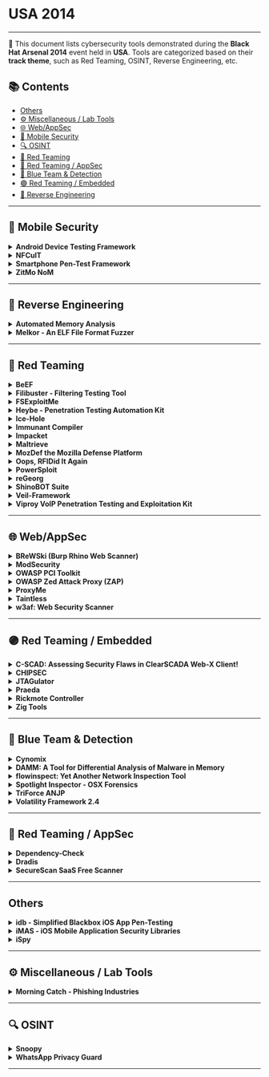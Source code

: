 # USA 2014
---
📍 This document lists cybersecurity tools demonstrated during the **Black Hat Arsenal 2014** event held in **USA**.
Tools are categorized based on their **track theme**, such as Red Teaming, OSINT, Reverse Engineering, etc.

## 📚 Contents
- [Others](#others)
- [⚙️ Miscellaneous / Lab Tools](#⚙️-miscellaneous-lab-tools)
- [🌐 Web/AppSec](#🌐-webappsec)
- [📱 Mobile Security](#📱-mobile-security)
- [🔍 OSINT](#🔍-osint)
- [🔴 Red Teaming](#🔴-red-teaming)
- [🔴 Red Teaming / AppSec](#🔴-red-teaming-appsec)
- [🔵 Blue Team & Detection](#🔵-blue-team-detection)
- [🟣 Red Teaming / Embedded](#🟣-red-teaming-embedded)
- [🧠 Reverse Engineering](#🧠-reverse-engineering)
---
## 📱 Mobile Security
<details><summary><strong>Android Device Testing Framework</strong></summary>

![USA 2014](https://img.shields.io/badge/USA%202014-black) ![Category: 📱 Mobile Security](https://img.shields.io/badge/Category:%20📱%20Mobile%20Security-yellow) ![None](https://img.shields.io/badge/None-informational)

🔗 **Link:** [Android Device Testing Framework](https://github.com/Thangarajtk/appium-mobileAutomationFramework)  
📝 **Description:** The Android Device Testing Framework ("dtf") is a data collection and analysis framework to help individuals answer the question: "Where are the vulnerabilities on this mobile device?"  Dtf provides a modular approach and built-in APIs that allows testers to quickly create scripts to interact with their Android devices.  The default download of dtf comes with multiple modules that allow testers to obtain information from their Android device, process this information into databases, and then start searching for vulnerabilities (all without requiring root privileges).  These modules help you focus on changes made to AOSP components such as applications, frameworks, system services, as well as lower-level components such as binaries, libraries, and device drivers.  In addition, youâll be able to analyze new functionality implemented by the OEMs and other parties to find vulnerabilities.

</details>

<details><summary><strong>NFCulT</strong></summary>

![USA 2014](https://img.shields.io/badge/USA%202014-black) ![Category: 📱 Mobile Security](https://img.shields.io/badge/Category:%20📱%20Mobile%20Security-yellow) ![None](https://img.shields.io/badge/None-informational)

🔗 **Link:** [NFCulT](https://github.com/Singularity9)  
📝 **Description:** NFCulT stands for NFC ultralight Toolkit. It is the ultimate open source Android app that will let you research and exploit vulnerabilities in ultralight implementations.

</details>

<details><summary><strong>Smartphone Pen-Test Framework</strong></summary>

![USA 2014](https://img.shields.io/badge/USA%202014-black) ![Category: 📱 Mobile Security](https://img.shields.io/badge/Category:%20📱%20Mobile%20Security-yellow) ![None](https://img.shields.io/badge/None-informational)

🔗 **Link:** [Smartphone Pen-Test Framework](https://github.com/tanprathan/MobileApp-Pentest-Cheatsheet)  
📝 **Description:** As smartphones enter the workplace, sharing the network and accessing sensitive data, it is crucial to be able to assess the security posture of these devices in much the same way we perform penetration tests on workstations and servers. However, smartphones have unique attack vectors that are not currently covered by available industry tools. The smartphone penetration testing framework, the result of a DARPA Cyber Fast Track project, aims to provide an open source toolkit that addresses the many facets of assessing the security posture of these devices. We will look at the functionality of the framework including information gathering, exploitation, social engineering, and post exploitation through both a traditional IP network and through the mobile modem, showing how this framework can be leveraged by security teams and penetration testers to gain an understanding of the security posture of the smartphones in an organization. SPF can be used as a pivot to gain access to an internal network, gaining access to additional vulnerabilities. SPF can be used to bypass filtering, using SMS to control an exploited internal system. Demonstrations of SPF functionality will be shown.

</details>

<details><summary><strong>ZitMo NoM</strong></summary>

![USA 2014](https://img.shields.io/badge/USA%202014-black) ![Category: 📱 Mobile Security](https://img.shields.io/badge/Category:%20📱%20Mobile%20Security-yellow) ![None](https://img.shields.io/badge/None-informational)

🔗 **Link:** [ZitMo NoM](https://github.com/CyberMonitor/defcon-26-Packet-Hacking-Village/blob/master/presentations-workshops.html)  
📝 **Description:** A world without malware is ideal but unlikely. Many of us would prefer *not* to install another layer of protection on our already-resource-constrained handheld mobile device. Alternatively, Android malware detection sans anti-virus installation has become a reality. Learn about how itâs possible to detect mobile malware using simple text messages with ZitMo NoM. ZeuS in the Mobile, known as ZitMo, is infamous for intercepting SMS transmissions then redirecting them to a Command and Control in order steal banking and personal information. Research with SMS transmissions directed at mobile malware has resulted in the ability to detect ZitMoâs presence without anti-virus applications installed. Turning cyber criminals' tools against them makes this even more of a rewarding endeavor. We are looking for malware researchers to contribute to the continued development of this open tool. The presentation will include the research, the infrastructure, and a demonstration of ZitMo NoM. Live malware will be used during this presentation, assuming we get it to behave.

</details>

---
## 🧠 Reverse Engineering
<details><summary><strong>Automated Memory Analysis</strong></summary>

![USA 2014](https://img.shields.io/badge/USA%202014-black) ![Category: 🧠 Reverse Engineering](https://img.shields.io/badge/Category:%20🧠%20Reverse%20Engineering-orange) ![None](https://img.shields.io/badge/None-informational)

🔗 **Link:** [Automated Memory Analysis](https://github.com/digitalisx/awesome-memory-forensics)  
📝 **Description:** Automated Memory Analysis is a set of new innovative Cuckoo Sandbox plugins that adds new dynamic and memory analysis abilities such as:

</details>

<details><summary><strong>Melkor - An ELF File Format Fuzzer</strong></summary>

![USA 2014](https://img.shields.io/badge/USA%202014-black) ![Category: 🧠 Reverse Engineering](https://img.shields.io/badge/Category:%20🧠%20Reverse%20Engineering-orange) ![None](https://img.shields.io/badge/None-informational)

🔗 **Link:** [Melkor - An ELF File Format Fuzzer](https://github.com/IOActive/Melkor_ELF_Fuzzer/blob/master/BUGS.txt)  
📝 **Description:** Since its adoption as the standard binary file format for *nix systems, a variety of vulnerabilities in ELF parsers have been found and exploited in OS kernels, debuggers, libraries, etc. Most of these flaws have been found manually through code review and binary modification. Nowadays, 15 years later, common programming mistakes are still being implemented in many ELF parsers that are being released these days very often, either as debuggers, reverse engineering tools, AV analyzers, plugins or as malware (yes, malware has parsers too). Here's where ELF file format fuzzing comes into the game to help you to identify these bugs in an automated fashion.

</details>

---
## 🔴 Red Teaming
<details><summary><strong>BeEF</strong></summary>

![USA 2014](https://img.shields.io/badge/USA%202014-black) ![Category: 🔴 Red Teaming](https://img.shields.io/badge/Category:%20🔴%20Red%20Teaming-red) ![None](https://img.shields.io/badge/None-informational)

🔗 **Link:** [BeEF](https://github.com/theherobrinehunter/Mod)  
📝 **Description:** A bag of fresh and juicy 0days is certainly something you would love to get
as a Christmas present, but it would probably be just a dream you had one of those drunken nights.

</details>

<details><summary><strong>Filibuster - Filtering Testing Tool</strong></summary>

![USA 2014](https://img.shields.io/badge/USA%202014-black) ![Category: 🔴 Red Teaming](https://img.shields.io/badge/Category:%20🔴%20Red%20Teaming-red) ![None](https://img.shields.io/badge/None-informational)

🔗 **Link:** [Filibuster - Filtering Testing Tool](https://github.com/caffix/Awesome-Hacking-Tools)  
📝 **Description:** Filibuster is used to map port filtering / protocol filtering devices and is useful for both red and blue team engagements.

</details>

<details><summary><strong>FSExploitMe</strong></summary>

![USA 2014](https://img.shields.io/badge/USA%202014-black) ![Category: 🔴 Red Teaming](https://img.shields.io/badge/Category:%20🔴%20Red%20Teaming-red) ![None](https://img.shields.io/badge/None-informational)

🔗 **Link:** [FSExploitMe](https://gist.github.com/0xd33pstack/0f6b29b408d82c4a9f0903c70db2fe7b)  
📝 **Description:** FSExploitMe is a purposely vulnerable ActiveX Control to teach you about browser exploitation. Along the way you'll learn reverse engineering, vulnerability analysis, and general exploitation on Windows.

</details>

<details><summary><strong>Heybe - Penetration Testing Automation Kit</strong></summary>

![USA 2014](https://img.shields.io/badge/USA%202014-black) ![Category: 🔴 Red Teaming](https://img.shields.io/badge/Category:%20🔴%20Red%20Teaming-red) ![None](https://img.shields.io/badge/None-informational)

🔗 **Link:** [Heybe - Penetration Testing Automation Kit](https://github.com/WilsonHuha/cbr-doc/blob/master/posts/cc/Crack_post_sort_by_time.md)  
📝 **Description:** Heybe is Penetration Testing Automation Kit. It consists of modules that can be used to fully automate pen-tests and make them mode effective. With Heybe you can 0wn all systems in a target company in matter of minutes.

</details>

<details><summary><strong>Ice-Hole</strong></summary>

![USA 2014](https://img.shields.io/badge/USA%202014-black) ![Category: 🔴 Red Teaming](https://img.shields.io/badge/Category:%20🔴%20Red%20Teaming-red) ![None](https://img.shields.io/badge/None-informational)

🔗 **Link:** [Ice-Hole](https://github.com/jasonrohrer/OneLifeData7/issues/536)  
📝 **Description:** Ice-Hole is a phishing awareness email program. It is designed to help security analysts/system administrators keep track and test end users. The tool can be used in conjunction with various third party software, like SET, for further leverage. 1.7 has some new features and enhancements like IRC triggers, integrating with a new portal feature, automatic times, dates, and sending reports on a schedule.

</details>

<details><summary><strong>Immunant Compiler</strong></summary>

![USA 2014](https://img.shields.io/badge/USA%202014-black) ![Category: 🔴 Red Teaming](https://img.shields.io/badge/Category:%20🔴%20Red%20Teaming-red) ![None](https://img.shields.io/badge/None-informational)

🔗 **Link:** [Immunant Compiler](https://github.com/immunant/c2rust)  
📝 **Description:** With the widespread adoption of DEP, code-reuse techniques such as ROP are essential parts of current exploits. ASLR randomizes the code layout to make ROP harder; unfortunately, ASLR-bypasses abound.

</details>

<details><summary><strong>Impacket</strong></summary>

![USA 2014](https://img.shields.io/badge/USA%202014-black) ![Category: 🔴 Red Teaming](https://img.shields.io/badge/Category:%20🔴%20Red%20Teaming-red) ![None](https://img.shields.io/badge/None-informational)

🔗 **Link:** [Impacket](https://github.com/fortra/impacket/blob/master/examples/lookupsid.py)  
📝 **Description:** Impacket is a collection of Python classes focused on providing access to network packets. Impacket allows Python developers to craft and decode network packets in simple and consistent manner. It includes support for low-level protocols such as IP, UDP and TCP, as well as higher-level protocols such as NMB, SMB and MSRPC and DCOM. Impacket is highly effective when used in conjunction with a packet capture utility or package such as Pcapy. Packets can be constructed from scratch, as well as parsed from raw data. Furthermore, the object oriented API makes it simple to work with deep protocol hierarchies.

</details>

<details><summary><strong>Maltrieve</strong></summary>

![USA 2014](https://img.shields.io/badge/USA%202014-black) ![Category: 🔴 Red Teaming](https://img.shields.io/badge/Category:%20🔴%20Red%20Teaming-red) ![None](https://img.shields.io/badge/None-informational)

🔗 **Link:** [Maltrieve](https://github.com/krmaxwell/maltrieve)  
📝 **Description:** Maltrieve retrieves malware directly from the location where the bad guys serve it. This allows researchers to acquire fresh samples, verify detection systems, and research infrastructure. Maltrieve includes proxy support, multi-threading, Cuckoo submission, and categorization. The tool is community-developed and available under the terms of the GNU General Public License.

</details>

<details><summary><strong>MozDef the Mozilla Defense Platform</strong></summary>

![USA 2014](https://img.shields.io/badge/USA%202014-black) ![Category: 🔴 Red Teaming](https://img.shields.io/badge/Category:%20🔴%20Red%20Teaming-red) ![None](https://img.shields.io/badge/None-informational)

🔗 **Link:** [MozDef the Mozilla Defense Platform](https://github.com/mozilla/MozDef/releases)  
📝 **Description:** Attackers have all the fun. With slick, integrated, real-time, open suites like metasploit, armitage, SET, and lair they quickly seek out targets, share exploits, gain footholds, and usually win.

</details>

<details><summary><strong>Oops, RFIDid It Again</strong></summary>

![USA 2014](https://img.shields.io/badge/USA%202014-black) ![Category: 🔴 Red Teaming](https://img.shields.io/badge/Category:%20🔴%20Red%20Teaming-red) ![None](https://img.shields.io/badge/None-informational)

🔗 **Link:** [Oops, RFIDid It Again](https://github.com/clairehopfensperger)  
📝 **Description:** Last year, we delivered the definitive guide for pen-testers on hacking low frequency (LF - 125KHz) RFID badge systems to gain unauthorized access to buildings and other secure areas.  In this second installment, weâre raising the stakes, peeling back the onion even further, and directly confronting the RFID elephant in the room â hacking High Frequency (HF - 13.56 MHz) and Ultra-High Frequency (UHF â 840-960 MHz).

</details>

<details><summary><strong>PowerSploit</strong></summary>

![USA 2014](https://img.shields.io/badge/USA%202014-black) ![Category: 🔴 Red Teaming](https://img.shields.io/badge/Category:%20🔴%20Red%20Teaming-red) ![None](https://img.shields.io/badge/None-informational)

🔗 **Link:** [PowerSploit](https://github.com/PowerShellMafia/PowerSploit)  
📝 **Description:** PowerSploit is a popular collection of Microsoft PowerShell modules that can be used to aid reverse engineers, forensic analysts, and penetration testers during all phases of an assessment. Come see how PowerShell can be leveraged to accomplish things that would otherwise be impossible such as, loading binaries directly into memory. Joseph Bialek and Chris Campbell will demonstrate how to utilize PowerSploit to bypass security products through all phases of a mock penetration test which includes enumeration, exploitation, privilege-escalation, credential theft, and pivoting to other hosts. They will share tips and tricks to leverage PowerShell in your own tools and highlight the new privilege escalation module being introduced at ToolsWatch.

</details>

<details><summary><strong>reGeorg</strong></summary>

![USA 2014](https://img.shields.io/badge/USA%202014-black) ![Category: 🔴 Red Teaming](https://img.shields.io/badge/Category:%20🔴%20Red%20Teaming-red) ![None](https://img.shields.io/badge/None-informational)

🔗 **Link:** [reGeorg](https://github.com/L-codes/Neo-reGeorg/blob/master/README-en.md)  
📝 **Description:** In 2008 we released reDuh (http://research.sensepost.com/tools/web/reduh), a network tunnelling tool that allowed port forwarding via a web-shell and HTTP/S to backend services. reDuh has since become part of any attackers standard toolkit, featuring in several books and notoriously described as "insidious" by HBGary in their leaked e-mails.

</details>

<details><summary><strong>ShinoBOT Suite</strong></summary>

![USA 2014](https://img.shields.io/badge/USA%202014-black) ![Category: 🔴 Red Teaming](https://img.shields.io/badge/Category:%20🔴%20Red%20Teaming-red) ![None](https://img.shields.io/badge/None-informational)

🔗 **Link:** [ShinoBOT Suite](https://gist.github.com/williballenthin/28c73da6cbf5e76e137a9100ab45697f)  
📝 **Description:** ShinoBOT is a RAT (backdoor malware) simulator, released at the previous Black Hat Arsenal. The new tool, ShinoBOT Suite, is a total malware package which contains the RAT simulator, downloader, dropper, encryptor, CandC server, decoy files, etc. All of them are customizable.

</details>

<details><summary><strong>Veil-Framework</strong></summary>

![USA 2014](https://img.shields.io/badge/USA%202014-black) ![Category: 🔴 Red Teaming](https://img.shields.io/badge/Category:%20🔴%20Red%20Teaming-red) ![None](https://img.shields.io/badge/None-informational)

🔗 **Link:** [Veil-Framework](https://github.com/Veil-Framework/Veil/wiki)  
📝 **Description:** The Veil-Framework is an open source project that aims to bridge the gap between pen-testing and red team toolsets. It began with Veil-Evasion, a tool to generate AV-evading payload executables, expanded into payload delivery with the release of Veil-Catapult, and branched into Powershell functionality with the release of Veil-PowerView for domain situational awareness. This Arsenal presentation will cover the inner workings of all of these tools, and demonstrate various use cases where the Veil-Framework can help facilitate engagements.

</details>

<details><summary><strong>Viproy VoIP Penetration Testing and Exploitation Kit</strong></summary>

![USA 2014](https://img.shields.io/badge/USA%202014-black) ![Category: 🔴 Red Teaming](https://img.shields.io/badge/Category:%20🔴%20Red%20Teaming-red) ![None](https://img.shields.io/badge/None-informational)

🔗 **Link:** [Viproy VoIP Penetration Testing and Exploitation Kit](https://github.com/thezakman/CTF-Heaven/blob/master/extra/pentest-tools.md)  
📝 **Description:** Viproy Voip Pen-Test Kit is developed to improve the quality of VoIP Penetration Tests. First version of Viproy had SIP trust hacking, SIP proxy bounce scan and advanced SIP attacks. Viproy 2.0 will provide improved SIP penetration testing features such as TCP, TLS, vendor (Cisco, Microsoft Lync) supports and multi-thread fixes. Furthermore, the new version will have Cisco Skinny protocol and Cisco HCS (VOSS) server supports to initiate unauthorised call redirection attacks, speed dial manipulation, unauthorised calls using Skinny and information gathering attacks.

</details>

---
## 🌐 Web/AppSec
<details><summary><strong>BReWSki (Burp Rhino Web Scanner)</strong></summary>

![USA 2014](https://img.shields.io/badge/USA%202014-black) ![Category: 🌐 Web/AppSec](https://img.shields.io/badge/Category:%20🌐%20Web/AppSec-blue) ![None](https://img.shields.io/badge/None-informational)

🔗 **Link:** [BReWSki (Burp Rhino Web Scanner)](https://github.com/snoopysecurity/awesome-burp-extensions)  
📝 **Description:** BReWSki (Burp Rhino Web Scanner) is an extension to the Burp Suite scanning and reporting functionality. BReWSki provides Burp Suite users with a JavaScript interface to write custom scanner insertion points, passive, and active scan definitions for Burp quickly without having to understand the internals of the Burp API.  BReWSki comes with useful checks to help identify application vulnerabilities.

</details>

<details><summary><strong>ModSecurity</strong></summary>

![USA 2014](https://img.shields.io/badge/USA%202014-black) ![Category: 🌐 Web/AppSec](https://img.shields.io/badge/Category:%20🌐%20Web/AppSec-blue) ![None](https://img.shields.io/badge/None-informational)

🔗 **Link:** [ModSecurity](https://github.com/owasp-modsecurity/ModSecurity/wiki/Reference-Manual-(v2.x))  
📝 **Description:** ModSecurity is an open source, cross-platform web application firewall (WAF) module. Known as the "Swiss Army Knife" of WAFs, it enables web application defenders to gain visibility into HTTP(S) traffic and provides a power rules language and API to implement advanced protections.  Come checkout the new advancements in ModSecurity and try some hands-on evasion challenges!

</details>

<details><summary><strong>OWASP PCI Toolkit</strong></summary>

![USA 2014](https://img.shields.io/badge/USA%202014-black) ![Category: 🌐 Web/AppSec](https://img.shields.io/badge/Category:%20🌐%20Web/AppSec-blue) ![None](https://img.shields.io/badge/None-informational)

🔗 **Link:** [OWASP PCI Toolkit](https://github.com/OWASP/www-community/blob/master/pages/initiatives/gsoc/gsoc2014ideas.md)  
📝 **Description:** The PCI toolkit is based on a decision tree assessment methodology, which helps you identify if your web applications are part of the PCI-DSS scope and how to apply the PCI-DSS requirements. By decomposing, one by one, you will be able to create an assessment and a final report of your scope delimitation and which OWASP guidelines must be used

</details>

<details><summary><strong>OWASP Zed Attack Proxy (ZAP)</strong></summary>

![USA 2014](https://img.shields.io/badge/USA%202014-black) ![Category: 🌐 Web/AppSec](https://img.shields.io/badge/Category:%20🌐%20Web/AppSec-blue) ![None](https://img.shields.io/badge/None-informational)

🔗 **Link:** [OWASP Zed Attack Proxy (ZAP)](https://github.com/pdsoftplan/zap-maven-plugin)  
📝 **Description:** The Zed Attack Proxy (ZAP) is currently the most active open source web application security tool and competes effectively with commercial tools.

</details>

<details><summary><strong>ProxyMe</strong></summary>

![USA 2014](https://img.shields.io/badge/USA%202014-black) ![Category: 🌐 Web/AppSec](https://img.shields.io/badge/Category:%20🌐%20Web/AppSec-blue) ![None](https://img.shields.io/badge/None-informational)

🔗 **Link:** [ProxyMe](https://github.com/jayluxferro/ProxyMe)  
📝 **Description:** ProxyMe is a modular HTTP/S proxy based on plugins. It's designed and oriented for pen-testing or research purposes. It also has support for analyzing and modifying the traffic, SSL included. It can be used as a regular proxy or as a reverse proxy, supporting also transparent connections, making it perfect for combined attacks of Man In The Middle (or even as a load balancer if you want!).

</details>

<details><summary><strong>Taintless</strong></summary>

![USA 2014](https://img.shields.io/badge/USA%202014-black) ![Category: 🌐 Web/AppSec](https://img.shields.io/badge/Category:%20🌐%20Web/AppSec-blue) ![None](https://img.shields.io/badge/None-informational)

🔗 **Link:** [Taintless](https://github.com/uswitch/nidhogg/issues/24)  
📝 **Description:** Research in taint tracking and taint inference is hot in the scientific community. We have studied all tools and ideas developed for automated SQL injection prevention using scientific methods, and in an attempt to evaluate them, broken them all down.

</details>

<details><summary><strong>w3af: Web Security Scanner</strong></summary>

![USA 2014](https://img.shields.io/badge/USA%202014-black) ![Category: 🌐 Web/AppSec](https://img.shields.io/badge/Category:%20🌐%20Web/AppSec-blue) ![None](https://img.shields.io/badge/None-informational)

🔗 **Link:** [w3af: Web Security Scanner](https://github.com/psiinon/open-source-web-scanners)  
📝 **Description:** w3af is a Web Application Attack and Audit Framework. The projectâs goal is to create a framework to help you secure your web applications by finding and exploiting all web application vulnerabilities.

</details>

---
## 🟣 Red Teaming / Embedded
<details><summary><strong>C-SCAD: Assessing Security Flaws in ClearSCADA Web-X Client!</strong></summary>

![USA 2014](https://img.shields.io/badge/USA%202014-black) ![Category: 🟣 Red Teaming / Embedded](https://img.shields.io/badge/Category:%20🟣%20Red%20Teaming%20/%20Embedded-purple) ![None](https://img.shields.io/badge/None-informational)

🔗 **Link:** [C-SCAD: Assessing Security Flaws in ClearSCADA Web-X Client!](https://github.com/adityaks/c-scad/blob/master/cscad_v_1.0/cscad_v_1.0.py)  
📝 **Description:** C-SCAD is an information gathering and penetration testing tool written to assess the security issues present in the Web-X (Internet Explorer-based web interface)  client used to interact with the ClearSCADA server.  Web-X client is hosted on the embedded web server which is shipped as a part of complete ClearSCADA architecture. Primarily, the Web-X client is restricted to perform any configuration changes but it can reveal potential information about the ClearSCADA server and associated components. Insecure deployments of WEB-X client can reveal potential information about the various functions such as alarm pages, SQL lists, and diagnostic checks including various reports. C-SCAD is authored in Python and is capable of the following:

</details>

<details><summary><strong>CHIPSEC</strong></summary>

![USA 2014](https://img.shields.io/badge/USA%202014-black) ![Category: 🟣 Red Teaming / Embedded](https://img.shields.io/badge/Category:%20🟣%20Red%20Teaming%20/%20Embedded-purple) ![None](https://img.shields.io/badge/None-informational)

🔗 **Link:** [CHIPSEC](https://github.com/chipsec/chipsec/blob/main/setup.py)  
📝 **Description:** We will present CHIPSEC, an open source framework for platform security assessment. We will briefly describe some publications related to platform security (Secure Boot bypasses, badbios, etc.) and explain related tests in CHIPSEC. Then we will demonstrate how to use CHIPSEC to detect insecure platform configuration and perform forensics of SPI flash images.

</details>

<details><summary><strong>JTAGulator</strong></summary>

![USA 2014](https://img.shields.io/badge/USA%202014-black) ![Category: 🟣 Red Teaming / Embedded](https://img.shields.io/badge/Category:%20🟣%20Red%20Teaming%20/%20Embedded-purple) ![None](https://img.shields.io/badge/None-informational)

🔗 **Link:** [JTAGulator](https://github.com/grandideastudio/jtagulator/blob/master/JTAGulator.spin)  
📝 **Description:** JTAGulatoris an open source hardware hacking tool that assists in identifying on-chip debug interfaces from test points, vias, or component pads on a circuit board. The tool can save a tremendous amount of time during reverse engineering, particularly for those who don't have the skill and/or equipment required for traditional processes. Released at Black Hat USA 2013, the tool supports detection of JTAG and asynchronous serial/UART interfaces. New features are being added as they're developed to expand the functionality and increase support for other protocols.

</details>

<details><summary><strong>Praeda</strong></summary>

![USA 2014](https://img.shields.io/badge/USA%202014-black) ![Category: 🟣 Red Teaming / Embedded](https://img.shields.io/badge/Category:%20🟣%20Red%20Teaming%20/%20Embedded-purple) ![None](https://img.shields.io/badge/None-informational)

🔗 **Link:** [Praeda](https://github.com/percx/Praeda/blob/master/jobs/MP0020.pl)  
📝 **Description:** Praeda - Latin for "plunder, spoils of war, booty". Praeda is an automated data/information harvesting tool designed to gather critical information from various embedded devices.

</details>

<details><summary><strong>Rickmote Controller</strong></summary>

![USA 2014](https://img.shields.io/badge/USA%202014-black) ![Category: 🟣 Red Teaming / Embedded](https://img.shields.io/badge/Category:%20🟣%20Red%20Teaming%20/%20Embedded-purple) ![None](https://img.shields.io/badge/None-informational)

🔗 **Link:** [Rickmote Controller](https://github.com/BishopFox/rickmote/blob/master/rickmote.py)  
📝 **Description:** Take control over your neighbors' TVs like you see in the movies! Google Chromecast is a handy little gadget that lets you stream video to your TV from a variety of sources like Netflix and YouTube. It also allows streaming from nearby hackers.

</details>

<details><summary><strong>Zig Tools</strong></summary>

![USA 2014](https://img.shields.io/badge/USA%202014-black) ![Category: 🟣 Red Teaming / Embedded](https://img.shields.io/badge/Category:%20🟣%20Red%20Teaming%20/%20Embedded-purple) ![None](https://img.shields.io/badge/None-informational)

🔗 **Link:** [Zig Tools](https://github.com/ziglang/zig/blob/master/tools/zig_gdb_pretty_printers.py)  
📝 **Description:** ZigTools is a Python framework, which was developed to reduce the complexity in writing additional functionality in communicating with the Freakduino (Low cost arduino based 802.15.4 platform). Features such as initializing the radio, changing channels, sending data and processing that data can be written in just a few lines, allowing developers to focus on writing more complex applications without worrying about the low-level communications between the radio and computer.

</details>

---
## 🔵 Blue Team & Detection
<details><summary><strong>Cynomix</strong></summary>

![USA 2014](https://img.shields.io/badge/USA%202014-black) ![Category: 🔵 Blue Team & Detection](https://img.shields.io/badge/Category:%20🔵%20Blue%20Team%20&%20Detection-cyan) ![None](https://img.shields.io/badge/None-informational)

🔗 **Link:** Not Available  
📝 **Description:** The stream of malicious software artifacts (malware) discovered daily by computer security professionals is a vital signal for threat intelligence, as malware bears telling clues about who active adversaries are, what their goals are, and how we can stop them.  Unfortunately, while security operations centers collect huge volumes of malware daily, this âmalware signalâ goes underutilized as a source of defensive intelligence, because organizations lack the right tools to make sense of malware at scale.

</details>

<details><summary><strong>DAMM: A Tool for Differential Analysis of Malware in Memory</strong></summary>

![USA 2014](https://img.shields.io/badge/USA%202014-black) ![Category: 🔵 Blue Team & Detection](https://img.shields.io/badge/Category:%20🔵%20Blue%20Team%20&%20Detection-cyan) ![None](https://img.shields.io/badge/None-informational)

🔗 **Link:** [DAMM: A Tool for Differential Analysis of Malware in Memory](https://github.com/504ensicsLabs/DAMM)  
📝 **Description:** Detecting malware is difficult, and analyzing a detected piece of malware's behavior is even more difficult. Techniques for analysis generally fall into one of three camps: static analysis of the malicious binary on disk, dynamic analysis as the binary executes, or a hybrid approach using a snapshot of physical RAM taken as the malware executes. As the result of our DARPA Cyber Fast Track (CFT) funded research, we extend this third approach. We present a novel technique for leveraging information including multiple snapshots of physical RAM for malware detection and analysis. The technique is implemented as DAMM, a tool for differential analysis of malware in memory. DAMM functions by leveraging multiple snapshots of RAM, domain knowledge about known-benign in-memory artifacts, and indicators of malicious activity to present to the user a powerful view of malicious execution in memory.

</details>

<details><summary><strong>flowinspect: Yet Another Network Inspection Tool</strong></summary>

![USA 2014](https://img.shields.io/badge/USA%202014-black) ![Category: 🔵 Blue Team & Detection](https://img.shields.io/badge/Category:%20🔵%20Blue%20Team%20&%20Detection-cyan) ![None](https://img.shields.io/badge/None-informational)

🔗 **Link:** [flowinspect: Yet Another Network Inspection Tool](https://github.com/SubediBibek-cmd/awesome-network-security)  
📝 **Description:** Flowinspect is a tool developed specifically for network monitoring and inspection purposes. It takes network traffic as input and extracts layer 4 flows from it. These flows are then passed through an inspection engine that filters and extracts interesting network sessions. For flows that meet inspection criteria, the output mode dumps match statistics to either stdout or a file or both.

</details>

<details><summary><strong>Spotlight Inspector - OSX Forensics</strong></summary>

![USA 2014](https://img.shields.io/badge/USA%202014-black) ![Category: 🔵 Blue Team & Detection](https://img.shields.io/badge/Category:%20🔵%20Blue%20Team%20&%20Detection-cyan) ![None](https://img.shields.io/badge/None-informational)

🔗 **Link:** [Spotlight Inspector - OSX Forensics](https://github.com/drduh/macOS-Security-and-Privacy-Guide)  
📝 **Description:** Spotlight Inspector is a free application for computer forensic investigation of Mac OS X computers. Until now, there has never been an effective cross-platform forensics tool for accessing Spotlight internal data from Mac OS X systems â which is where all of the information about files indexed on a computer can be accessed by forensic investigators. This information gathering is crucial to digital investigators.

</details>

<details><summary><strong>TriForce ANJP</strong></summary>

![USA 2014](https://img.shields.io/badge/USA%202014-black) ![Category: 🔵 Blue Team & Detection](https://img.shields.io/badge/Category:%20🔵%20Blue%20Team%20&%20Detection-cyan) ![None](https://img.shields.io/badge/None-informational)

🔗 **Link:** [TriForce ANJP](https://github.com/downsmash/titles/blob/master/players.txt)  
📝 **Description:** TriForce is a set of analysis tools made for those who want to go deeper. With a focus on file system journaling forensics, we make use of artifacts that allow us to turn them into a forensic time machine. With tools that cover NTFS, HFS+, and Ext3, we are pushing forward a new era of analysis based on file system journaling.

</details>

<details><summary><strong>Volatility Framework 2.4</strong></summary>

![USA 2014](https://img.shields.io/badge/USA%202014-black) ![Category: 🔵 Blue Team & Detection](https://img.shields.io/badge/Category:%20🔵%20Blue%20Team%20&%20Detection-cyan) ![None](https://img.shields.io/badge/None-informational)

🔗 **Link:** [Volatility Framework 2.4](https://github.com/volatilityfoundation/volatility)  
📝 **Description:** The Volatility Framework is a completely open collection of tools, implemented in Python under the GNU General Public License, for the extraction of digital artifacts from volatile memory (RAM) samples of Windows, Linux, Mac OS X, and Android systems. Our last release received over 40,000 downloads and we're equally as excited to get 2.4 into the hands of forensic investigators and malware analysts. Some of the key features of the 2.4 release that we'll be demoing are:

</details>

---
## 🔴 Red Teaming / AppSec
<details><summary><strong>Dependency-Check</strong></summary>

![USA 2014](https://img.shields.io/badge/USA%202014-black) ![Category: 🔴 Red Teaming / AppSec](https://img.shields.io/badge/Category:%20🔴%20Red%20Teaming%20/%20AppSec-red) ![None](https://img.shields.io/badge/None-informational)

🔗 **Link:** [Dependency-Check](https://github.com/jeremylong/DependencyCheck)  
📝 **Description:** Does your application have dependencies on third party libraries? Do you know if those same libraries have published CVEs? OWASP Dependency-Check can help by providing identification and monitoring of the libraries your application uses, notifying you that vulnerabilities (CVEs) have been published for third party code your application uses. Jeremy will be demonstrating the tool and the various ways enterprises can use the tool to perform continuous monitoring of their applicationsâ dependent libraries.

</details>

<details><summary><strong>Dradis</strong></summary>

![USA 2014](https://img.shields.io/badge/USA%202014-black) ![Category: 🔴 Red Teaming / AppSec](https://img.shields.io/badge/Category:%20🔴%20Red%20Teaming%20/%20AppSec-red) ![None](https://img.shields.io/badge/None-informational)

🔗 **Link:** [Dradis](https://github.com/armel/DRADIS)  
📝 **Description:** Dradis is an extensible, cross-platform, open source collaboration framework to manage security assessments. It can import from over 15 popular tools including Nessus, Qualys, and Burp. Started in 2007, the Dradis Framework project has been growing ever since.

</details>

<details><summary><strong>SecureScan SaaS Free Scanner</strong></summary>

![USA 2014](https://img.shields.io/badge/USA%202014-black) ![Category: 🔴 Red Teaming / AppSec](https://img.shields.io/badge/Category:%20🔴%20Red%20Teaming%20/%20AppSec-red) ![None](https://img.shields.io/badge/None-informational)

🔗 **Link:** [SecureScan SaaS Free Scanner](https://github.com/psiinon/open-source-web-scanners)  
📝 **Description:** Tripwire SecureScanâ¢ is a free, cloud-based vulnerability management service for up to 100 Internet Protocol (IP) addresses on internal networks. This new tool makes vulnerability management easily accessible to small and medium-sized businesses that may not have the resources for enterprise-grade security technology â and it detects the Heartbleed vulnerability among many others. Fast, free, and simple to use - no license required.

</details>

---
## Others
<details><summary><strong>idb - Simplified Blackbox iOS App Pen-Testing</strong></summary>

![USA 2014](https://img.shields.io/badge/USA%202014-black) ![Category: Others](https://img.shields.io/badge/Category:%20Others-lightgrey) ![None](https://img.shields.io/badge/None-informational)

🔗 **Link:** [idb - Simplified Blackbox iOS App Pen-Testing](https://github.com/LeoMobileDeveloper/ios-developer-tools)  
📝 **Description:** More than ever, mobile apps are used to manage and store sensitive data by both corporations and individuals. During this Arsenal demonstration, we show how our new tool called 'idb' can be used to efficiently test iOS apps for a range of common flaws.

</details>

<details><summary><strong>iMAS - iOS Mobile Application Security Libraries</strong></summary>

![USA 2014](https://img.shields.io/badge/USA%202014-black) ![Category: Others](https://img.shields.io/badge/Category:%20Others-lightgrey) ![None](https://img.shields.io/badge/None-informational)

🔗 **Link:** [iMAS - iOS Mobile Application Security Libraries](https://github.com/project-imas/passcode-check)  
📝 **Description:** iOS App Integrity â Got Any?

</details>

<details><summary><strong>iSpy</strong></summary>

![USA 2014](https://img.shields.io/badge/USA%202014-black) ![Category: Others](https://img.shields.io/badge/Category:%20Others-lightgrey) ![None](https://img.shields.io/badge/None-informational)

🔗 **Link:** [iSpy](https://github.com/ispysoftware/iSpy/blob/master/MainForm_Configuration.cs)  
📝 **Description:** Frustrated with the lack of mature tools for iOS security assessment?  Wouldnât you like an integrated toolchain to pull together many of the existing tools, but also integrate new and interesting tools? Perhaps youâd like to use some more advanced iOS hacking/reversing/debugging but donât have time on the job to learn gdb.  Maybe you just want to pick up iOS hacking fast and would like a mature toolchain to help you.

</details>

---
## ⚙️ Miscellaneous / Lab Tools
<details><summary><strong>Morning Catch - Phishing Industries</strong></summary>

![USA 2014](https://img.shields.io/badge/USA%202014-black) ![Category: ⚙️ Miscellaneous / Lab Tools](https://img.shields.io/badge/Category:%20⚙️%20Miscellaneous%20/%20Lab%20Tools-gray) ![None](https://img.shields.io/badge/None-informational)

🔗 **Link:** [Morning Catch - Phishing Industries](https://github.com/Octoberfest7/TeamsPhisher)  
📝 **Description:** Morning Catch is a Virtual Machine environment, similar to Metasploitable, to demonstrate and teach about targeted client-side attacks. Morning Catch is a fictitious seafood company with a website, self-contained email infrastructure to receive phishing emails, and two desktop environments. One desktop environment is a vulnerable Linux client-side attack surface. The other desktop environment is a vulnerable Windows client-side attack surface. Yes, you'll get to attack a Windows software target and use Windows payloads against this virtual environment. This Arsenal session will demonstrate some of the things you can do with the Morning Catch environment.

</details>

---
## 🔍 OSINT
<details><summary><strong>Snoopy</strong></summary>

![USA 2014](https://img.shields.io/badge/USA%202014-black) ![Category: 🔍 OSINT](https://img.shields.io/badge/Category:%20🔍%20OSINT-lightgrey) ![None](https://img.shields.io/badge/None-informational)

🔗 **Link:** [Snoopy](https://github.com/duantianyu/Snoopy)  
📝 **Description:** Snoopy is a distributed tracking, data interception, and profiling framework. The software can run on small, cost-effective hardware (BeagleBone, RaspberryPi) and be deployed over a large area (we call these 'drones'). Each Snoopy drone passively or actively collects information on people who walk past from the array of wireless (Wi-Fi, Bluetooth, etc.) devices that they carry on their person. This information is synchronized to a central server where we can visually explore it with tools like Maltego.

</details>

<details><summary><strong>WhatsApp Privacy Guard</strong></summary>

![USA 2014](https://img.shields.io/badge/USA%202014-black) ![Category: 🔍 OSINT](https://img.shields.io/badge/Category:%20🔍%20OSINT-lightgrey) ![None](https://img.shields.io/badge/None-informational)

🔗 **Link:** [WhatsApp Privacy Guard](https://github.com/StellarSand/privacy-settings/blob/main/Privacy%20Settings/WhatsApp.md)  
📝 **Description:** With the PRISM scandal, we began to question whether Microsoft, Google, Apple, and Facebook were the only companies working with governments to spy on the behavior of its citizens. Will WhatsApp be one of these companies? Does WhatsApp store its user conversations? These sort of things make us think that users are defenseless and have no current measures to ensure the privacy of content shared on these platforms.

</details>

---